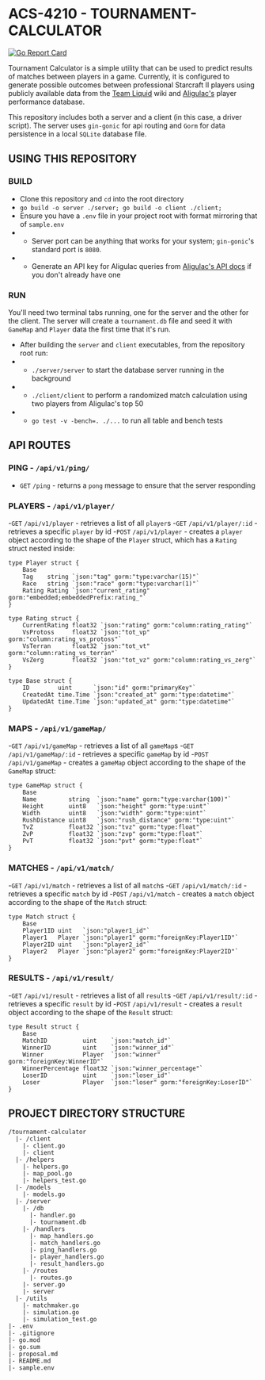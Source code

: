# ACS-4210 - TOURNAMENT-CALCULATOR

[![Go Report Card](https://goreportcard.com/badge/github.com/energeist/tournament-calculator)](https://goreportcard.com/report/energeist/tournament-calculator)

Tournament Calculator is a simple utility that can be used to predict results of matches between players in a game.  Currently, it is configured to generate possible outcomes between professional Starcraft II players using publicly available data from the [Team Liquid](https://liquipedia.net/starcraft2/Main_Page) wiki and [Aligulac's](aligulac.com) player performance database.

This repository includes both a server and a client (in this case, a driver script).  The server uses `gin-gonic` for api routing and `Gorm` for data persistence in a local `SQLite` database file.

## USING THIS REPOSITORY

### BUILD

- Clone this repository and `cd` into the root directory
- `go build -o server ./server; go build -o client ./client;`
- Ensure you have a `.env` file in your project root with format mirroring that of `sample.env`
- - Server port can be anything that works for your system; `gin-gonic`'s standard port is `8080`.
- - Generate an API key for Aligulac queries from [Aligulac's API docs](http://aligulac.com/about/api/) if you don't already have one

### RUN

You'll need two terminal tabs running, one for the server and the other for the client.  The server will create a `tournament.db` file and seed it with `GameMap` and `Player` data the first time that it's run.

- After building the `server` and `client` executables, from the repository root run:
- - `./server/server` to start the database server running in the background
- - `./client/client` to perform a randomized match calculation using two players from Aligulac's top 50
- - `go test -v -bench=. ./...` to run all table and bench tests

## API ROUTES

### PING - `/api/v1/ping/`
- `GET` `/ping` - returns a `pong` message to ensure that the server responding

### PLAYERS - `/api/v1/player/`
  -`GET` `/api/v1/player` - retrieves a list of all `player`s
  -`GET` `/api/v1/player/:id` - retrieves a specific `player` by id
  -`POST` `/api/v1/player` - creates a `player` object according to the shape of the `Player` struct, which has a `Rating` struct nested inside:

```
type Player struct {
	Base
	Tag    string `json:"tag" gorm:"type:varchar(15)"`
	Race   string `json:"race" gorm:"type:varchar(1)"`
	Rating Rating `json:"current_rating" gorm:"embedded;embeddedPrefix:rating_"`
}

type Rating struct {
	CurrentRating float32 `json:"rating" gorm:"column:rating_rating"`
	VsProtoss     float32 `json:"tot_vp" gorm:"column:rating_vs_protoss"`
	VsTerran      float32 `json:"tot_vt" gorm:"column:rating_vs_terran"`
	VsZerg        float32 `json:"tot_vz" gorm:"column:rating_vs_zerg"`
}

type Base struct {
	ID        uint      `json:"id" gorm:"primaryKey"`
	CreatedAt time.Time `json:"created_at" gorm:"type:datetime"`
	UpdatedAt time.Time `json:"updated_at" gorm:"type:datetime"`
}
```

### MAPS - `/api/v1/gameMap/`
  -`GET` `/api/v1/gameMap` - retrieves a list of all `gameMap`s
  -`GET` `/api/v1/gameMap/:id` - retrieves a specific `gameMap` by id
  -`POST` `/api/v1/gameMap` - creates a `gameMap` object according to the shape of the `GameMap` struct:

```
type GameMap struct {
	Base
	Name         string  `json:"name" gorm:"type:varchar(100)"`
	Height       uint8   `json:"height" gorm:"type:uint"`
	Width        uint8   `json:"width" gorm:"type:uint"`
	RushDistance uint8   `json:"rush_distance" gorm:"type:uint"`
	TvZ          float32 `json:"tvz" gorm:"type:float"`
	ZvP          float32 `json:"zvp" gorm:"type:float"`
	PvT          float32 `json:"pvt" gorm:"type:float"`
}
```

### MATCHES - `/api/v1/match/`
  -`GET` `/api/v1/match` - retrieves a list of all `match`s
  -`GET` `/api/v1/match/:id` - retrieves a specific `match` by id
  -`POST` `/api/v1/match` - creates a `match` object according to the shape of the `Match` struct:

```
type Match struct {
	Base
	Player1ID uint   `json:"player1_id"`
	Player1   Player `json:"player1" gorm:"foreignKey:Player1ID"`
	Player2ID uint   `json:"player2_id"`
	Player2   Player `json:"player2" gorm:"foreignKey:Player2ID"` 
}
```

### RESULTS - `/api/v1/result/`
  -`GET` `/api/v1/result` - retrieves a list of all `result`s
  -`GET` `/api/v1/result/:id` - retrieves a specific `result` by id
  -`POST` `/api/v1/result` - creates a `result` object according to the shape of the `Result` struct:

```
type Result struct {
	Base
	MatchID          uint    `json:"match_id"`
	WinnerID         uint    `json:"winner_id"`
	Winner           Player  `json:"winner" gorm:"foreignKey:WinnerID"`
	WinnerPercentage float32 `json:"winner_percentage"`
	LoserID          uint    `json:"loser_id"`
	Loser            Player  `json:"loser" gorm:"foreignKey:LoserID"`
}
```

## PROJECT DIRECTORY STRUCTURE

```
/tournament-calculator
  |- /client
    |- client.go
    |- client
  |- /helpers
    |- helpers.go
    |- map_pool.go
    |- helpers_test.go
  |- /models
    |- models.go
  |- /server
    |- /db
      |- handler.go
      |- tournament.db
    |- /handlers
      |- map_handlers.go
      |- match_handlers.go
      |- ping_handlers.go
      |- player_handlers.go
      |- result_handlers.go
    |- /routes
      |- routes.go
    |- server.go
    |- server
  |- /utils
    |- matchmaker.go
    |- simulation.go
    |- simulation_test.go
|- .env
|- .gitignore
|- go.mod
|- go.sum
|- proposal.md
|- README.md
|- sample.env
